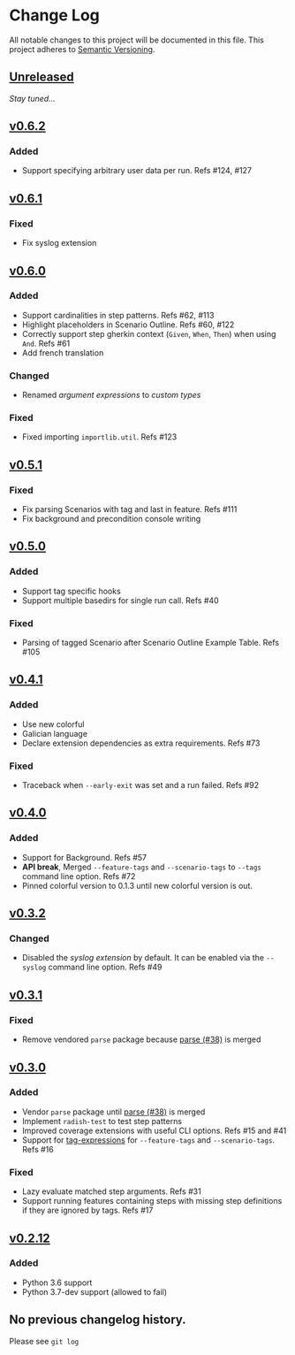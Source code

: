 # Change Log
All notable changes to this project will be documented in this file.
This project adheres to [Semantic Versioning](http://semver.org/).

## [Unreleased]

*Stay tuned...*

## [v0.6.2]
### Added
- Support specifying arbitrary user data per run. Refs #124, #127

## [v0.6.1]
### Fixed
- Fix syslog extension

## [v0.6.0]
### Added
- Support cardinalities in step patterns. Refs #62, #113
- Highlight placeholders in Scenario Outline. Refs #60, #122
- Correctly support step gherkin context (`Given`, `When`, `Then`) when using `And`. Refs #61
- Add french translation

### Changed
- Renamed *argument expressions* to *custom types*

### Fixed
- Fixed importing `importlib.util`. Refs #123

## [v0.5.1]
### Fixed
- Fix parsing Scenarios with tag and last in feature. Refs #111
- Fix background and precondition console writing

## [v0.5.0]

### Added
- Support tag specific hooks
- Support multiple basedirs for single run call. Refs #40

### Fixed
- Parsing of tagged Scenario after Scenario Outline Example Table. Refs #105

## [v0.4.1]
### Added
- Use new colorful
- Galician language
- Declare extension dependencies as extra requirements. Refs #73

### Fixed
- Traceback when `--early-exit` was set and a run failed. Refs #92


## [v0.4.0]
### Added
- Support for Background. Refs #57
- **API break**, Merged `--feature-tags` and `--scenario-tags` to `--tags` command line option. Refs #72
- Pinned colorful version to 0.1.3 until new colorful version is out.

## [v0.3.2]

### Changed
- Disabled the *syslog extension* by default. It can be enabled via the `--syslog` command line option. Refs #49

## [v0.3.1]

### Fixed
- Remove vendored `parse` package because [parse (#38)](https://github.com/r1chardj0n3s/parse/pull/38) is merged

## [v0.3.0]

### Added
- Vendor `parse` package until [parse (#38)](https://github.com/r1chardj0n3s/parse/pull/38) is merged
- Implement `radish-test` to test step patterns
- Improved coverage extensions with useful CLI options. Refs #15 and #41
- Support for [tag-expressions](https://github.com/timofurrer/tag-expressions) for `--feature-tags` and `--scenario-tags`. Refs #16

### Fixed
- Lazy evaluate matched step arguments. Refs #31
- Support running features containing steps with missing step definitions if they are ignored by tags. Refs #17

## [v0.2.12]
### Added
- Python 3.6 support
- Python 3.7-dev support (allowed to fail)


## No previous changelog history.

Please see `git log`

[Unreleased]: https://github.com/radish-bdd/radish/compare/v0.6.2...HEAD
[v0.6.2]: https://github.com/radish-bdd/radish/compare/v0.6.1...v0.6.2
[v0.6.1]: https://github.com/radish-bdd/radish/compare/v0.6.0...v0.6.1
[v0.6.0]: https://github.com/radish-bdd/radish/compare/v0.5.1...v0.6.0
[v0.5.1]: https://github.com/radish-bdd/radish/compare/v0.5.0...v0.5.1
[v0.5.0]: https://github.com/radish-bdd/radish/compare/v0.4.1...v0.5.0
[v0.4.1]: https://github.com/radish-bdd/radish/compare/v0.4.0...v0.4.1
[v0.4.0]: https://github.com/radish-bdd/radish/compare/v0.3.2...v0.4.0
[v0.3.2]: https://github.com/radish-bdd/radish/compare/v0.3.1...v0.3.2
[v0.3.1]: https://github.com/radish-bdd/radish/compare/v0.3.0...v0.3.1
[v0.3.0]: https://github.com/radish-bdd/radish/compare/v0.2.12...v0.3.0
[v0.2.12]: https://github.com/radish-bdd/radish/compare/v0.2.11...v0.2.12
